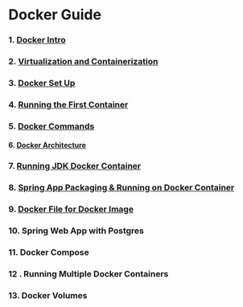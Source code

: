 #
#  Docker Guide

### 1. [Docker Intro](/java-docker-demo/Docker_Guide/DockerIntro.md)

### 2. [Virtualization and Containerization](/java-docker-demo/Docker_Guide/Virtualization_Container.md)

### 3. [Docker Set Up](/java-docker-demo/Docker_Guide/DockerSetup.md) 

### 4. [Running the First Container](/java-docker-demo/Docker_Guide/RunningContainer.md) 

### 5. [Docker Commands](/java-docker-demo/Docker_Guide/RunningContainer.md)

#### 6. [Docker Architecture](Docker_Guide/Docker_Arch.md)

### 7. [Running JDK Docker Container](/java-docker-demo/Docker_Guide/JDK&SpringAppContainer.md)

### 8. [Spring App Packaging & Running on Docker Container](Docker_Guide/JDK&SpringAppContainer.md)

### 9.  [Docker File for Docker Image]()

### 10.  Spring Web App with Postgres 

### 11. Docker Compose

### 12 . Running Multiple Docker Containers 

### 13. Docker Volumes 
